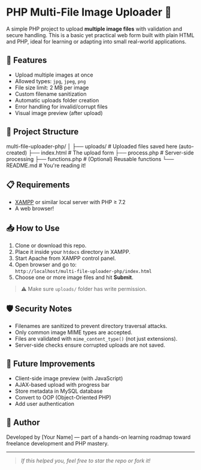 # PHP Multi-File Image Uploader 🎯

A simple PHP project to upload **multiple image files** with validation and secure handling. This is a basic yet practical web form built with plain HTML and PHP, ideal for learning or adapting into small real-world applications.

## 🚀 Features

- Upload multiple images at once
- Allowed types: `jpg`, `jpeg`, `png`
- File size limit: 2 MB per image
- Custom filename sanitization
- Automatic uploads folder creation
- Error handling for invalid/corrupt files
- Visual image preview (after upload)

## 📂 Project Structure

multi-file-uploader-php/
│
├── uploads/ # Uploaded files saved here (auto-created)
├── index.html # The upload form
├── process.php # Server-side processing
├── functions.php # (Optional) Reusable functions
└── README.md # You're reading it!

## 📋 Requirements

- [XAMPP](https://www.apachefriends.org/) or similar local server with PHP ≥ 7.2
- A web browser!

## 📥 How to Use

1. Clone or download this repo.
2. Place it inside your `htdocs` directory in XAMPP.
3. Start Apache from XAMPP control panel.
4. Open browser and go to:  
   `http://localhost/multi-file-uploader-php/index.html`
5. Choose one or more image files and hit **Submit**.

> ⚠️ Make sure `uploads/` folder has write permission.

## 🛡️ Security Notes

- Filenames are sanitized to prevent directory traversal attacks.
- Only common image MIME types are accepted.
- Files are validated with `mime_content_type()` (not just extensions).
- Server-side checks ensure corrupted uploads are not saved.

## 🧱 Future Improvements

- Client-side image preview (with JavaScript)
- AJAX-based upload with progress bar
- Store metadata in MySQL database
- Convert to OOP (Object-Oriented PHP)
- Add user authentication

## 🤝 Author

Developed by [Your Name] — part of a hands-on learning roadmap toward freelance development and PHP mastery.

---

> _If this helped you, feel free to star the repo or fork it!_
